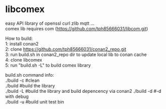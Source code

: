 # libcomex

easy API library of openssl curl zlib mqtt ...  
comex lib requires com (https://github.com/tph85666031/libcom.git)  

How to build:  
1: install conan2  
2: clone https://github.com/tph85666031/conan2_repo.git  
3: run build.sh in conan2_repo dir to update local lib to conan cache  
4: clone libcomex  
5: run "build.sh -L" to build comex library  

build.sh command info:  
./build -c #clean  
./build    #build the library  
./build -L #build the library and build depencency via conan2
./build -d #-d with debug  
./build -u #build unit test bin
